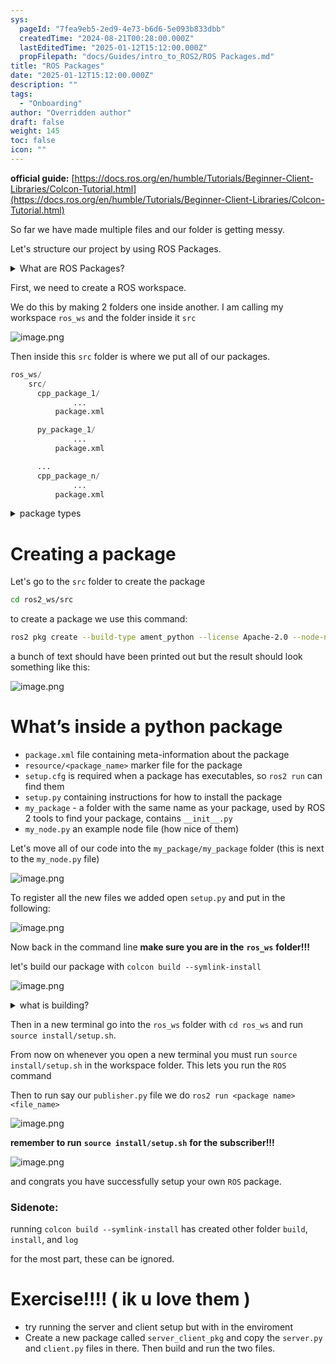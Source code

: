 ```yaml
---
sys:
  pageId: "7fea9eb5-2ed9-4e73-b6d6-5e093b833dbb"
  createdTime: "2024-08-21T00:28:00.000Z"
  lastEditedTime: "2025-01-12T15:12:00.000Z"
  propFilepath: "docs/Guides/intro_to_ROS2/ROS Packages.md"
title: "ROS Packages"
date: "2025-01-12T15:12:00.000Z"
description: ""
tags:
  - "Onboarding"
author: "Overridden author"
draft: false
weight: 145
toc: false
icon: ""
---
```


**official guide:** [https://docs.ros.org/en/humble/Tutorials/Beginner-Client-Libraries/Colcon-Tutorial.html](https://docs.ros.org/en/humble/Tutorials/Beginner-Client-Libraries/Colcon-Tutorial.html)

So far we have made multiple files and our folder is getting messy.

Let's structure our project by using ROS Packages.

<details>

<summary>What are ROS Packages?</summary>

ROS Packages are, as the name implies, packages of code that are highly sharable between ROS developers.

They consist of a folder, `package.xml` file, and source code

```python
      cpp_package_1/
		      ... imagine much code files here ..
          package.xml
```

</details>

First, we need to create a ROS workspace.

We do this by making 2 folders one inside another. I am calling my workspace `ros_ws` and the folder inside it `src`

![image.png](https://prod-files-secure.s3.us-west-2.amazonaws.com/d518164a-d88e-44d1-a4ee-3adb3bd8bce0/70706947-fd18-4537-a67b-e12946812d31/image.png?X-Amz-Algorithm=AWS4-HMAC-SHA256&X-Amz-Content-Sha256=UNSIGNED-PAYLOAD&X-Amz-Credential=ASIAZI2LB4666UVMXJSD%2F20250705%2Fus-west-2%2Fs3%2Faws4_request&X-Amz-Date=20250705T170737Z&X-Amz-Expires=3600&X-Amz-Security-Token=IQoJb3JpZ2luX2VjED4aCXVzLXdlc3QtMiJGMEQCIF4sIi6XdmXm7%2F3%2FExvYaTkrbeSxIZLQx7flToKFYNNiAiA0c9oB%2BcT0yuOVvo0GP6FlHbgGdz%2B3DKW7n%2FGLTjciRyr%2FAwhGEAAaDDYzNzQyMzE4MzgwNSIMRnmhMsQKR0oHec09KtwDy0Aw99xxTdXAuUEZKEi4%2FbrWRck4hMmfY5q%2Bk0KVSKVASdKmhVzGp7QF5Z2KPiWg3cz551k1ZI8ivBLLOm7bRN2WU0asSyf0xEtNPVaP%2BLQNXyGVZjm1hJw9AfxroVDxSdPV%2BRvnMKy4GthVtlku3Mzd79z0yZ%2FK5CazHKRvV2o5qKgpuIQAnHY9rMrKy1aAQGimq%2FrtroQoWkESFRthlG%2BVr3uvXQz50%2Bz9roZCGEn8SnZVWnVRWjVGuCY9ZPLy5E%2BAuE6m2EVPjSvaUsYNmJvvwWx39JKYnKRiGIZ09dwFwmvQzbY1LfvebC5JvB8lmGritU3tFfRtTl8LyJ79jibZT3rHqu6zEU07WQpQge5q%2B9hR1%2FISvrrBmFUdOO7j2UV15Gr8%2BEVUx%2FRU6JHfBAxTlxQpcBnH6lgelVW1dpold1xx6%2BSgZicp61nE5B4BVofNrUuR4fufVIZa9DtqgQVTFWodl%2Bel1ngGW%2FknzumueLFKrzSyugcsZFC5GsLIaMrd1IwnoHDscQyLBY6qKWI%2FMMEYdcSVQNr%2Bov%2B5YVONv%2FkrtabmpIiW0GlPFLP1awiGdehQJlnsse%2Fte%2FDApQtn%2F7HX4up2%2BUlqhxAcwTDRBVrviWvfKvX8gqwwhM6kwwY6pgF%2F7RPunia%2FBTnE9ktHCr7lvF3ykeRvEhp4TXnLeq%2FgcEYAYiX9zhTshTdOB%2BRyjj65PYZ%2FqkKcuKM%2B2WcYkFf4F8jmkEG6ELaOJeQFqxkCutpTYkmdKaogK6oo1Dj15d2wmqvmetfcDG3y0snRGgz9f62YBdii34YnJUn%2BcyRL0xtjQntMaQnO6VN5hs4OjamKbWGzypCVBVUzpTqRv4ceCY7hQc1m&X-Amz-Signature=976f954e9d32e776b35f988abb7729d054e429ee664a4a2de36da16057c5e75d&X-Amz-SignedHeaders=host&x-amz-checksum-mode=ENABLED&x-id=GetObject)

Then inside this `src` folder is where we put all of our packages.

```python
ros_ws/
    src/
      cpp_package_1/
		      ...
          package.xml

      py_package_1/
		      ...
          package.xml

      ...
      cpp_package_n/
		      ...
          package.xml

```

<details>

<summary>package types</summary>

packages can be either `C++` or python.

the intern file structure is different for each but for this guide we will stick to creating python packages

</details>

# Creating a package

Let's go to the `src` folder to create the package

```bash
cd ros2_ws/src
```

to create a package we use this command:

```bash
ros2 pkg create --build-type ament_python --license Apache-2.0 --node-name my_node my_package
```

a bunch of text should have been printed out but the result should look something like this:

![image.png](https://prod-files-secure.s3.us-west-2.amazonaws.com/d518164a-d88e-44d1-a4ee-3adb3bd8bce0/e6cf1e3f-8512-4a3e-b131-079f800bf3e8/image.png?X-Amz-Algorithm=AWS4-HMAC-SHA256&X-Amz-Content-Sha256=UNSIGNED-PAYLOAD&X-Amz-Credential=ASIAZI2LB4666UVMXJSD%2F20250705%2Fus-west-2%2Fs3%2Faws4_request&X-Amz-Date=20250705T170737Z&X-Amz-Expires=3600&X-Amz-Security-Token=IQoJb3JpZ2luX2VjED4aCXVzLXdlc3QtMiJGMEQCIF4sIi6XdmXm7%2F3%2FExvYaTkrbeSxIZLQx7flToKFYNNiAiA0c9oB%2BcT0yuOVvo0GP6FlHbgGdz%2B3DKW7n%2FGLTjciRyr%2FAwhGEAAaDDYzNzQyMzE4MzgwNSIMRnmhMsQKR0oHec09KtwDy0Aw99xxTdXAuUEZKEi4%2FbrWRck4hMmfY5q%2Bk0KVSKVASdKmhVzGp7QF5Z2KPiWg3cz551k1ZI8ivBLLOm7bRN2WU0asSyf0xEtNPVaP%2BLQNXyGVZjm1hJw9AfxroVDxSdPV%2BRvnMKy4GthVtlku3Mzd79z0yZ%2FK5CazHKRvV2o5qKgpuIQAnHY9rMrKy1aAQGimq%2FrtroQoWkESFRthlG%2BVr3uvXQz50%2Bz9roZCGEn8SnZVWnVRWjVGuCY9ZPLy5E%2BAuE6m2EVPjSvaUsYNmJvvwWx39JKYnKRiGIZ09dwFwmvQzbY1LfvebC5JvB8lmGritU3tFfRtTl8LyJ79jibZT3rHqu6zEU07WQpQge5q%2B9hR1%2FISvrrBmFUdOO7j2UV15Gr8%2BEVUx%2FRU6JHfBAxTlxQpcBnH6lgelVW1dpold1xx6%2BSgZicp61nE5B4BVofNrUuR4fufVIZa9DtqgQVTFWodl%2Bel1ngGW%2FknzumueLFKrzSyugcsZFC5GsLIaMrd1IwnoHDscQyLBY6qKWI%2FMMEYdcSVQNr%2Bov%2B5YVONv%2FkrtabmpIiW0GlPFLP1awiGdehQJlnsse%2Fte%2FDApQtn%2F7HX4up2%2BUlqhxAcwTDRBVrviWvfKvX8gqwwhM6kwwY6pgF%2F7RPunia%2FBTnE9ktHCr7lvF3ykeRvEhp4TXnLeq%2FgcEYAYiX9zhTshTdOB%2BRyjj65PYZ%2FqkKcuKM%2B2WcYkFf4F8jmkEG6ELaOJeQFqxkCutpTYkmdKaogK6oo1Dj15d2wmqvmetfcDG3y0snRGgz9f62YBdii34YnJUn%2BcyRL0xtjQntMaQnO6VN5hs4OjamKbWGzypCVBVUzpTqRv4ceCY7hQc1m&X-Amz-Signature=464f2bc23aa152ccf751fc9456eb24724affad96ac32bb09f675c01b309e59f7&X-Amz-SignedHeaders=host&x-amz-checksum-mode=ENABLED&x-id=GetObject)

# What’s inside a python package

- `package.xml` file containing meta-information about the package
- `resource/<package_name>` marker file for the package
- `setup.cfg` is required when a package has executables, so `ros2 run` can find them
- `setup.py` containing instructions for how to install the package
- `my_package` - a folder with the same name as your package, used by ROS 2 tools to find your package, contains `__init__.py`
- `my_node.py` an example node file (how nice of them)

Let's move all of our code into the `my_package/my_package` folder (this is next to the `my_node.py` file)

![image.png](https://prod-files-secure.s3.us-west-2.amazonaws.com/d518164a-d88e-44d1-a4ee-3adb3bd8bce0/9ce58f11-0da9-4d3e-b86d-506a9685d378/image.png?X-Amz-Algorithm=AWS4-HMAC-SHA256&X-Amz-Content-Sha256=UNSIGNED-PAYLOAD&X-Amz-Credential=ASIAZI2LB4666UVMXJSD%2F20250705%2Fus-west-2%2Fs3%2Faws4_request&X-Amz-Date=20250705T170737Z&X-Amz-Expires=3600&X-Amz-Security-Token=IQoJb3JpZ2luX2VjED4aCXVzLXdlc3QtMiJGMEQCIF4sIi6XdmXm7%2F3%2FExvYaTkrbeSxIZLQx7flToKFYNNiAiA0c9oB%2BcT0yuOVvo0GP6FlHbgGdz%2B3DKW7n%2FGLTjciRyr%2FAwhGEAAaDDYzNzQyMzE4MzgwNSIMRnmhMsQKR0oHec09KtwDy0Aw99xxTdXAuUEZKEi4%2FbrWRck4hMmfY5q%2Bk0KVSKVASdKmhVzGp7QF5Z2KPiWg3cz551k1ZI8ivBLLOm7bRN2WU0asSyf0xEtNPVaP%2BLQNXyGVZjm1hJw9AfxroVDxSdPV%2BRvnMKy4GthVtlku3Mzd79z0yZ%2FK5CazHKRvV2o5qKgpuIQAnHY9rMrKy1aAQGimq%2FrtroQoWkESFRthlG%2BVr3uvXQz50%2Bz9roZCGEn8SnZVWnVRWjVGuCY9ZPLy5E%2BAuE6m2EVPjSvaUsYNmJvvwWx39JKYnKRiGIZ09dwFwmvQzbY1LfvebC5JvB8lmGritU3tFfRtTl8LyJ79jibZT3rHqu6zEU07WQpQge5q%2B9hR1%2FISvrrBmFUdOO7j2UV15Gr8%2BEVUx%2FRU6JHfBAxTlxQpcBnH6lgelVW1dpold1xx6%2BSgZicp61nE5B4BVofNrUuR4fufVIZa9DtqgQVTFWodl%2Bel1ngGW%2FknzumueLFKrzSyugcsZFC5GsLIaMrd1IwnoHDscQyLBY6qKWI%2FMMEYdcSVQNr%2Bov%2B5YVONv%2FkrtabmpIiW0GlPFLP1awiGdehQJlnsse%2Fte%2FDApQtn%2F7HX4up2%2BUlqhxAcwTDRBVrviWvfKvX8gqwwhM6kwwY6pgF%2F7RPunia%2FBTnE9ktHCr7lvF3ykeRvEhp4TXnLeq%2FgcEYAYiX9zhTshTdOB%2BRyjj65PYZ%2FqkKcuKM%2B2WcYkFf4F8jmkEG6ELaOJeQFqxkCutpTYkmdKaogK6oo1Dj15d2wmqvmetfcDG3y0snRGgz9f62YBdii34YnJUn%2BcyRL0xtjQntMaQnO6VN5hs4OjamKbWGzypCVBVUzpTqRv4ceCY7hQc1m&X-Amz-Signature=b5f07c632162beb8774ad8b7fe9fe969c58709d49f8aa8630d2959a65efa7d94&X-Amz-SignedHeaders=host&x-amz-checksum-mode=ENABLED&x-id=GetObject)

To register all the new files we added open `setup.py` and put in the following:

![image.png](https://prod-files-secure.s3.us-west-2.amazonaws.com/d518164a-d88e-44d1-a4ee-3adb3bd8bce0/1cd7c262-4cae-4496-9d75-c178537d24a2/image.png?X-Amz-Algorithm=AWS4-HMAC-SHA256&X-Amz-Content-Sha256=UNSIGNED-PAYLOAD&X-Amz-Credential=ASIAZI2LB4666UVMXJSD%2F20250705%2Fus-west-2%2Fs3%2Faws4_request&X-Amz-Date=20250705T170737Z&X-Amz-Expires=3600&X-Amz-Security-Token=IQoJb3JpZ2luX2VjED4aCXVzLXdlc3QtMiJGMEQCIF4sIi6XdmXm7%2F3%2FExvYaTkrbeSxIZLQx7flToKFYNNiAiA0c9oB%2BcT0yuOVvo0GP6FlHbgGdz%2B3DKW7n%2FGLTjciRyr%2FAwhGEAAaDDYzNzQyMzE4MzgwNSIMRnmhMsQKR0oHec09KtwDy0Aw99xxTdXAuUEZKEi4%2FbrWRck4hMmfY5q%2Bk0KVSKVASdKmhVzGp7QF5Z2KPiWg3cz551k1ZI8ivBLLOm7bRN2WU0asSyf0xEtNPVaP%2BLQNXyGVZjm1hJw9AfxroVDxSdPV%2BRvnMKy4GthVtlku3Mzd79z0yZ%2FK5CazHKRvV2o5qKgpuIQAnHY9rMrKy1aAQGimq%2FrtroQoWkESFRthlG%2BVr3uvXQz50%2Bz9roZCGEn8SnZVWnVRWjVGuCY9ZPLy5E%2BAuE6m2EVPjSvaUsYNmJvvwWx39JKYnKRiGIZ09dwFwmvQzbY1LfvebC5JvB8lmGritU3tFfRtTl8LyJ79jibZT3rHqu6zEU07WQpQge5q%2B9hR1%2FISvrrBmFUdOO7j2UV15Gr8%2BEVUx%2FRU6JHfBAxTlxQpcBnH6lgelVW1dpold1xx6%2BSgZicp61nE5B4BVofNrUuR4fufVIZa9DtqgQVTFWodl%2Bel1ngGW%2FknzumueLFKrzSyugcsZFC5GsLIaMrd1IwnoHDscQyLBY6qKWI%2FMMEYdcSVQNr%2Bov%2B5YVONv%2FkrtabmpIiW0GlPFLP1awiGdehQJlnsse%2Fte%2FDApQtn%2F7HX4up2%2BUlqhxAcwTDRBVrviWvfKvX8gqwwhM6kwwY6pgF%2F7RPunia%2FBTnE9ktHCr7lvF3ykeRvEhp4TXnLeq%2FgcEYAYiX9zhTshTdOB%2BRyjj65PYZ%2FqkKcuKM%2B2WcYkFf4F8jmkEG6ELaOJeQFqxkCutpTYkmdKaogK6oo1Dj15d2wmqvmetfcDG3y0snRGgz9f62YBdii34YnJUn%2BcyRL0xtjQntMaQnO6VN5hs4OjamKbWGzypCVBVUzpTqRv4ceCY7hQc1m&X-Amz-Signature=db9ef0bf8e007b0a44517a87c010369ec9c344040ea0cd051a7719b12c4919e0&X-Amz-SignedHeaders=host&x-amz-checksum-mode=ENABLED&x-id=GetObject)

Now back in the command line **make sure you are in the** **`ros_ws`** **folder!!!**

let's build our package with `colcon build --symlink-install`

![image.png](https://prod-files-secure.s3.us-west-2.amazonaws.com/d518164a-d88e-44d1-a4ee-3adb3bd8bce0/2f2a0d27-b173-48fd-b189-5f5c0ce65619/image.png?X-Amz-Algorithm=AWS4-HMAC-SHA256&X-Amz-Content-Sha256=UNSIGNED-PAYLOAD&X-Amz-Credential=ASIAZI2LB4666UVMXJSD%2F20250705%2Fus-west-2%2Fs3%2Faws4_request&X-Amz-Date=20250705T170737Z&X-Amz-Expires=3600&X-Amz-Security-Token=IQoJb3JpZ2luX2VjED4aCXVzLXdlc3QtMiJGMEQCIF4sIi6XdmXm7%2F3%2FExvYaTkrbeSxIZLQx7flToKFYNNiAiA0c9oB%2BcT0yuOVvo0GP6FlHbgGdz%2B3DKW7n%2FGLTjciRyr%2FAwhGEAAaDDYzNzQyMzE4MzgwNSIMRnmhMsQKR0oHec09KtwDy0Aw99xxTdXAuUEZKEi4%2FbrWRck4hMmfY5q%2Bk0KVSKVASdKmhVzGp7QF5Z2KPiWg3cz551k1ZI8ivBLLOm7bRN2WU0asSyf0xEtNPVaP%2BLQNXyGVZjm1hJw9AfxroVDxSdPV%2BRvnMKy4GthVtlku3Mzd79z0yZ%2FK5CazHKRvV2o5qKgpuIQAnHY9rMrKy1aAQGimq%2FrtroQoWkESFRthlG%2BVr3uvXQz50%2Bz9roZCGEn8SnZVWnVRWjVGuCY9ZPLy5E%2BAuE6m2EVPjSvaUsYNmJvvwWx39JKYnKRiGIZ09dwFwmvQzbY1LfvebC5JvB8lmGritU3tFfRtTl8LyJ79jibZT3rHqu6zEU07WQpQge5q%2B9hR1%2FISvrrBmFUdOO7j2UV15Gr8%2BEVUx%2FRU6JHfBAxTlxQpcBnH6lgelVW1dpold1xx6%2BSgZicp61nE5B4BVofNrUuR4fufVIZa9DtqgQVTFWodl%2Bel1ngGW%2FknzumueLFKrzSyugcsZFC5GsLIaMrd1IwnoHDscQyLBY6qKWI%2FMMEYdcSVQNr%2Bov%2B5YVONv%2FkrtabmpIiW0GlPFLP1awiGdehQJlnsse%2Fte%2FDApQtn%2F7HX4up2%2BUlqhxAcwTDRBVrviWvfKvX8gqwwhM6kwwY6pgF%2F7RPunia%2FBTnE9ktHCr7lvF3ykeRvEhp4TXnLeq%2FgcEYAYiX9zhTshTdOB%2BRyjj65PYZ%2FqkKcuKM%2B2WcYkFf4F8jmkEG6ELaOJeQFqxkCutpTYkmdKaogK6oo1Dj15d2wmqvmetfcDG3y0snRGgz9f62YBdii34YnJUn%2BcyRL0xtjQntMaQnO6VN5hs4OjamKbWGzypCVBVUzpTqRv4ceCY7hQc1m&X-Amz-Signature=1221be8629a2e60e2feb92b6b1755f0fc69c3ea8f42f67811927487de5322fa8&X-Amz-SignedHeaders=host&x-amz-checksum-mode=ENABLED&x-id=GetObject)

<details>

<summary>what is building?</summary>

if you are a CS major at Rose-Hulman you will learn the answer to this in CSSE132

but TLDR; is it combines all the code files into one program that can be run easily 

</details>

Then in a new terminal go into the `ros_ws` folder with `cd ros_ws` and run `source install/setup.sh`. 

From now on whenever you open a new terminal you must run `source install/setup.sh` in the workspace folder. This lets you run the `ROS` command

Then to run say our `publisher.py` file we do `ros2 run <package name> <file_name>`

![image.png](https://prod-files-secure.s3.us-west-2.amazonaws.com/d518164a-d88e-44d1-a4ee-3adb3bd8bce0/4f4b1219-3a44-4632-aa0a-ce3471699f59/image.png?X-Amz-Algorithm=AWS4-HMAC-SHA256&X-Amz-Content-Sha256=UNSIGNED-PAYLOAD&X-Amz-Credential=ASIAZI2LB4666UVMXJSD%2F20250705%2Fus-west-2%2Fs3%2Faws4_request&X-Amz-Date=20250705T170740Z&X-Amz-Expires=3600&X-Amz-Security-Token=IQoJb3JpZ2luX2VjED4aCXVzLXdlc3QtMiJGMEQCIF4sIi6XdmXm7%2F3%2FExvYaTkrbeSxIZLQx7flToKFYNNiAiA0c9oB%2BcT0yuOVvo0GP6FlHbgGdz%2B3DKW7n%2FGLTjciRyr%2FAwhGEAAaDDYzNzQyMzE4MzgwNSIMRnmhMsQKR0oHec09KtwDy0Aw99xxTdXAuUEZKEi4%2FbrWRck4hMmfY5q%2Bk0KVSKVASdKmhVzGp7QF5Z2KPiWg3cz551k1ZI8ivBLLOm7bRN2WU0asSyf0xEtNPVaP%2BLQNXyGVZjm1hJw9AfxroVDxSdPV%2BRvnMKy4GthVtlku3Mzd79z0yZ%2FK5CazHKRvV2o5qKgpuIQAnHY9rMrKy1aAQGimq%2FrtroQoWkESFRthlG%2BVr3uvXQz50%2Bz9roZCGEn8SnZVWnVRWjVGuCY9ZPLy5E%2BAuE6m2EVPjSvaUsYNmJvvwWx39JKYnKRiGIZ09dwFwmvQzbY1LfvebC5JvB8lmGritU3tFfRtTl8LyJ79jibZT3rHqu6zEU07WQpQge5q%2B9hR1%2FISvrrBmFUdOO7j2UV15Gr8%2BEVUx%2FRU6JHfBAxTlxQpcBnH6lgelVW1dpold1xx6%2BSgZicp61nE5B4BVofNrUuR4fufVIZa9DtqgQVTFWodl%2Bel1ngGW%2FknzumueLFKrzSyugcsZFC5GsLIaMrd1IwnoHDscQyLBY6qKWI%2FMMEYdcSVQNr%2Bov%2B5YVONv%2FkrtabmpIiW0GlPFLP1awiGdehQJlnsse%2Fte%2FDApQtn%2F7HX4up2%2BUlqhxAcwTDRBVrviWvfKvX8gqwwhM6kwwY6pgF%2F7RPunia%2FBTnE9ktHCr7lvF3ykeRvEhp4TXnLeq%2FgcEYAYiX9zhTshTdOB%2BRyjj65PYZ%2FqkKcuKM%2B2WcYkFf4F8jmkEG6ELaOJeQFqxkCutpTYkmdKaogK6oo1Dj15d2wmqvmetfcDG3y0snRGgz9f62YBdii34YnJUn%2BcyRL0xtjQntMaQnO6VN5hs4OjamKbWGzypCVBVUzpTqRv4ceCY7hQc1m&X-Amz-Signature=efa35ee43fb9efae9468f13a1208667a7b81f6cb72b2225cfd25148b3081bda8&X-Amz-SignedHeaders=host&x-amz-checksum-mode=ENABLED&x-id=GetObject)

**remember to run** **`source install/setup.sh`** **for the subscriber!!!**

![image.png](https://prod-files-secure.s3.us-west-2.amazonaws.com/d518164a-d88e-44d1-a4ee-3adb3bd8bce0/02121119-dad4-49ec-8356-c956108b4243/image.png?X-Amz-Algorithm=AWS4-HMAC-SHA256&X-Amz-Content-Sha256=UNSIGNED-PAYLOAD&X-Amz-Credential=ASIAZI2LB4666UVMXJSD%2F20250705%2Fus-west-2%2Fs3%2Faws4_request&X-Amz-Date=20250705T170740Z&X-Amz-Expires=3600&X-Amz-Security-Token=IQoJb3JpZ2luX2VjED4aCXVzLXdlc3QtMiJGMEQCIF4sIi6XdmXm7%2F3%2FExvYaTkrbeSxIZLQx7flToKFYNNiAiA0c9oB%2BcT0yuOVvo0GP6FlHbgGdz%2B3DKW7n%2FGLTjciRyr%2FAwhGEAAaDDYzNzQyMzE4MzgwNSIMRnmhMsQKR0oHec09KtwDy0Aw99xxTdXAuUEZKEi4%2FbrWRck4hMmfY5q%2Bk0KVSKVASdKmhVzGp7QF5Z2KPiWg3cz551k1ZI8ivBLLOm7bRN2WU0asSyf0xEtNPVaP%2BLQNXyGVZjm1hJw9AfxroVDxSdPV%2BRvnMKy4GthVtlku3Mzd79z0yZ%2FK5CazHKRvV2o5qKgpuIQAnHY9rMrKy1aAQGimq%2FrtroQoWkESFRthlG%2BVr3uvXQz50%2Bz9roZCGEn8SnZVWnVRWjVGuCY9ZPLy5E%2BAuE6m2EVPjSvaUsYNmJvvwWx39JKYnKRiGIZ09dwFwmvQzbY1LfvebC5JvB8lmGritU3tFfRtTl8LyJ79jibZT3rHqu6zEU07WQpQge5q%2B9hR1%2FISvrrBmFUdOO7j2UV15Gr8%2BEVUx%2FRU6JHfBAxTlxQpcBnH6lgelVW1dpold1xx6%2BSgZicp61nE5B4BVofNrUuR4fufVIZa9DtqgQVTFWodl%2Bel1ngGW%2FknzumueLFKrzSyugcsZFC5GsLIaMrd1IwnoHDscQyLBY6qKWI%2FMMEYdcSVQNr%2Bov%2B5YVONv%2FkrtabmpIiW0GlPFLP1awiGdehQJlnsse%2Fte%2FDApQtn%2F7HX4up2%2BUlqhxAcwTDRBVrviWvfKvX8gqwwhM6kwwY6pgF%2F7RPunia%2FBTnE9ktHCr7lvF3ykeRvEhp4TXnLeq%2FgcEYAYiX9zhTshTdOB%2BRyjj65PYZ%2FqkKcuKM%2B2WcYkFf4F8jmkEG6ELaOJeQFqxkCutpTYkmdKaogK6oo1Dj15d2wmqvmetfcDG3y0snRGgz9f62YBdii34YnJUn%2BcyRL0xtjQntMaQnO6VN5hs4OjamKbWGzypCVBVUzpTqRv4ceCY7hQc1m&X-Amz-Signature=3b90a5e56b52e8572d9546262f168d012afd9b75fba59c441d258990000c9947&X-Amz-SignedHeaders=host&x-amz-checksum-mode=ENABLED&x-id=GetObject)

and congrats you have successfully setup your own `ROS` package.

### Sidenote:

running `colcon build --symlink-install` has created other folder `build`, `install`, and `log`

for the most part, these can be ignored.

# Exercise!!!! ( ik u love them )

- try running the server and client setup but with in the enviroment
- Create a new package called `server_client_pkg` and copy the `server.py` and `client.py` files in there. Then build and run the two files.
